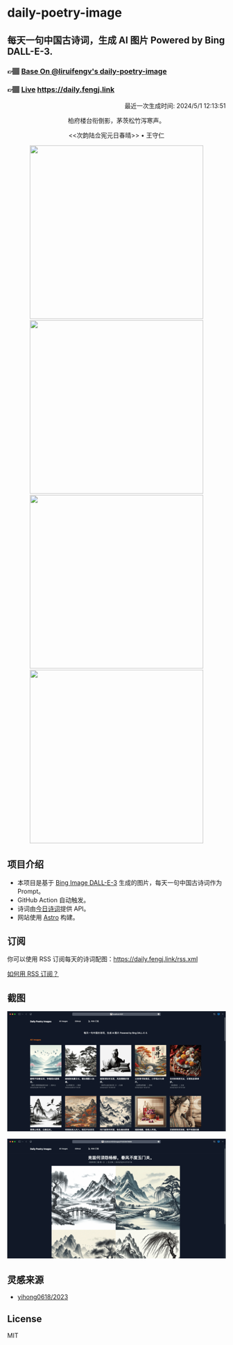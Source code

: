 
# daily-poetry-image

## 每天一句中国古诗词，生成 AI 图片 Powered by Bing DALL-E-3.

### 👉🏽 [Base On @liruifengv's daily-poetry-image](https://github.com/liruifengv/daily-poetry-image)

### 👉🏽 [Live](https://daily.fengj.link) https://daily.fengj.link

<p align="right">
  最近一次生成时间: 2024/5/1 12:13:51
</p>
<p align="center">
柏府楼台衔倒影，茅茨松竹泻寒声。
</p>
<p align="center">
<<次韵陆佥宪元日春晴>> • 王守仁
</p>
<p align="center">
<img src="https://tse3.mm.bing.net/th/id/OIG2.dAq1Z5l1hqQzzHCBB5X4" height="400" width="400" />
<img src="https://tse2.mm.bing.net/th/id/OIG2.I5OV6OTHVjI.YXM6_9vi" height="400" width="400" />
<img src="https://tse3.mm.bing.net/th/id/OIG2.Eg7jPAcn9nJ171N0tcyf" height="400" width="400" />
<img src="https://tse2.mm.bing.net/th/id/OIG2.QTF_hac95KtI6PQX.SkA" height="400" width="400" />
</p>

## 项目介绍

-   本项目是基于 [Bing Image DALL-E-3](https://www.bing.com/images/create) 生成的图片，每天一句中国古诗词作为 Prompt。
-   GitHub Action 自动触发。
-   诗词由[今日诗词](https://www.jinrishici.com/)提供 API。
-   网站使用 [Astro](https://astro.build) 构建。

## 订阅

你可以使用 RSS 订阅每天的诗词配图：https://daily.fengj.link/rss.xml

[如何用 RSS 订阅？](https://zhuanlan.zhihu.com/p/55026716)

## 截图

![图片列表](./screenshots/Snipaste_2023-12-28_21-00-26.png)

![图片详情](./screenshots/Snipaste_2023-12-28_21-00-53.png)

## 灵感来源

-   [yihong0618/2023](https://github.com/yihong0618/2023)

## License

MIT
